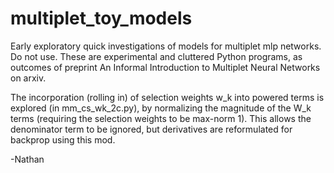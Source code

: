 # multiplet_toy_models
Early exploratory quick investigations of models for multiplet mlp networks.  Do not use.  These are experimental and cluttered Python programs, as outcomes of preprint An Informal Introduction to Multiplet Neural Networks on arxiv.

The incorporation (rolling in) of selection weights w_k into powered terms is explored (in mm_cs_wk_2c.py), by normalizing the magnitude of the W_k terms (requiring the selection weights to be max-norm 1).   This allows the denominator term to be ignored, but derivatives are reformulated for backprop using this mod.


-Nathan
